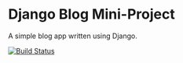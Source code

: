 # Django Blog Mini-Project

A simple blog app written using Django.

[![Build Status](https://travis-ci.org/JSudron/django-blog.svg?branch=master)](https://travis-ci.org/JSudron/django-blog)
